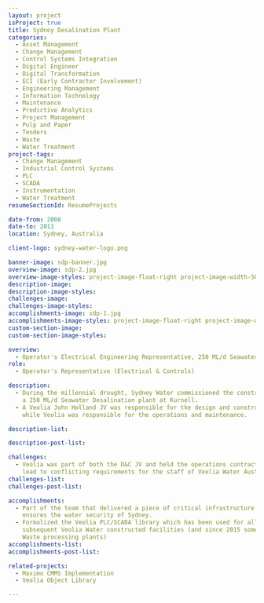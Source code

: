 ```yaml
---
layout: project
isProject: true
title: Sydney Desalination Plant
categories:
  - Asset Management
  - Change Management
  - Control Systems Integration
  - Digital Engineer
  - Digital Transformation
  - ECI (Early Contractor Involvement)
  - Engineering Management
  - Information Technology
  - Maintenance
  - Predictive Analytics
  - Project Management
  - Pulp and Paper
  - Tenders
  - Waste
  - Water Treatment
project-tags:
  - Change Management
  - Industrial Control Systems
  - PLC
  - SCADA
  - Instrumentation
  - Water Treatment
resumeSectionId: ResumeProjects

date-from: 2008
date-to: 2011
location: Sydney, Australia

client-logo: sydney-water-logo.png

banner-image: sdp-banner.jpg
overview-image: sdp-2.jpg
overview-image-styles: project-image-float-right project-image-width-50
description-image:
description-image-styles:
challenges-image:
challenges-image-styles:
accomplishments-image: sdp-1.jpg
accomplishments-image-styles: project-image-float-right project-image-width-50
custom-section-image:
custom-section-image-styles:

overview:
  - Operator's Electrical Engineering Representative, 250 ML/d Seawater Desalination Plant
role:
  - Operator's Representative (Electrical & Controls)

description:
  - During the millennial drought, Sydney Water commissioned the construction of
    a 250 ML/d Seawater Desalination plant at Kurnell.
  - A Veolia John Holland JV was responsible for the design and construction,
    while Veolia was responsible for the operations and maintenance.

description-list:

description-post-list:

challenges:
  - Veolia was part of both the D&C JV and held the operations contract. This
    lead to conflicting requirements for the staff of Veolia Water Australia.
challenges-list:    
challenges-post-list:    

accomplishments:
  - Part of the team that delivered a piece of critical infrastructure which
    ensures the water security of Sydney.
  - Formalized the Veolia PLC/SCADA library which has been used for all
    subsequent Veolia Water constructed facilities (and since 2015 some Veolia
    Waste processing plants)
accomplishments-list:    
accomplishments-post-list:    

related-projects:
  - Maximo CMMS Implementation
  - Veolia Object Library

---
```

